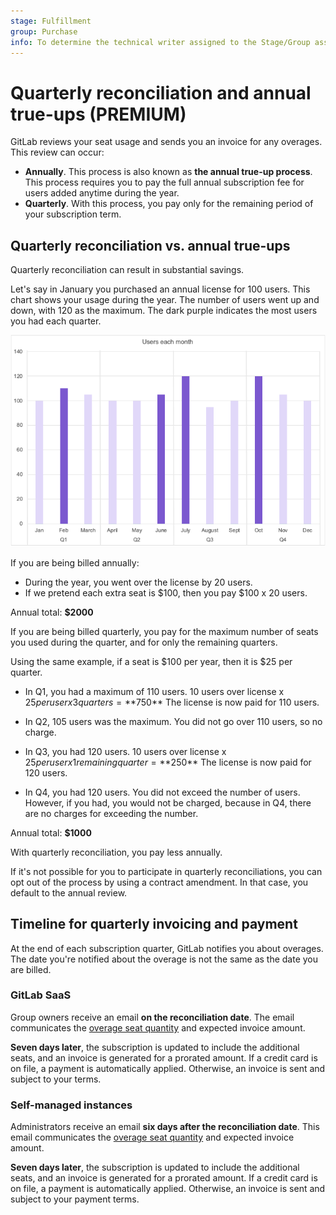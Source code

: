 ```yaml
---
stage: Fulfillment
group: Purchase
info: To determine the technical writer assigned to the Stage/Group associated with this page, see https://about.gitlab.com/handbook/engineering/ux/technical-writing/#assignments
---
```


# Quarterly reconciliation and annual true-ups **(PREMIUM)**

GitLab reviews your seat usage and sends you an invoice for any overages.
This review can occur:

- **Annually**. This process is also known as **the annual true-up process**. This process requires you to pay the full annual subscription fee
  for users added anytime during the year.
- **Quarterly**. With this process, you pay only for the remaining period of your subscription term.

## Quarterly reconciliation vs. annual true-ups

Quarterly reconciliation can result in substantial savings.

Let's say in January you purchased an annual license for 100 users. This chart shows your usage during the year.
The number of users went up and down, with 120 as the maximum. The dark purple indicates the most users you had each quarter.

![License overview](img/quarterly_reconciliation.png)

If you are being billed annually:

- During the year, you went over the license by 20 users.
- If we pretend each extra seat is $100, then you pay $100 x 20 users.

Annual total: **$2000**

If you are being billed quarterly, you pay for the maximum number of seats you used during the quarter,
and for only the remaining quarters.

Using the same example, if a seat is $100 per year, then it is $25 per quarter.

- In Q1, you had a maximum of 110 users. 10 users over license x $25 per user x 3 quarters = **$750**
  The license is now paid for 110 users.

- In Q2, 105 users was the maximum. You did not go over 110 users, so no charge.

- In Q3, you had 120 users. 10 users over license x $25 per user x 1 remaining quarter = **$250**
  The license is now paid for 120 users.

- In Q4, you had 120 users. You did not exceed the number of users. However, if you had, you would not be charged, because in Q4, there are no charges for exceeding the number.

Annual total: **$1000**

With quarterly reconciliation, you pay less annually.

If it's not possible for you to participate in quarterly reconciliations, you can opt out of the
process by using a contract amendment. In that case, you default to the annual review.

## Timeline for quarterly invoicing and payment

At the end of each subscription quarter, GitLab notifies you about overages.
The date you're notified about the overage is not the same as the date
you are billed.

### GitLab SaaS

Group owners receive an email **on the reconciliation date**.
The email communicates the [overage seat quantity](gitlab_com/index.md#seats-owed)
and expected invoice amount.

**Seven days later**, the subscription is updated to include the additional
seats, and an invoice is generated for a prorated amount. If a credit card
is on file, a payment is automatically applied. Otherwise, an invoice is
sent and subject to your terms.

### Self-managed instances

Administrators receive an email **six days after the reconciliation date**.
This email communicates the [overage seat quantity](self_managed/index.md#users-over-license)
and expected invoice amount.

**Seven days later**, the subscription is updated to include the additional
seats, and an invoice is generated for a prorated amount. If a credit card
is on file, a payment is automatically applied. Otherwise, an invoice is
sent and subject to your payment terms.
